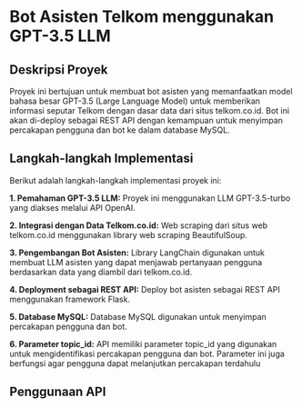 # Bot Asisten Telkom menggunakan GPT-3.5 LLM

## Deskripsi Proyek
Proyek ini bertujuan untuk membuat bot asisten yang memanfaatkan model bahasa besar GPT-3.5 (Large Language Model) untuk memberikan informasi seputar Telkom dengan dasar data dari situs telkom.co.id. Bot ini akan di-deploy sebagai REST API dengan kemampuan untuk menyimpan percakapan pengguna dan bot ke dalam database MySQL.

##  Langkah-langkah Implementasi
Berikut adalah langkah-langkah implementasi proyek ini:

**1. Pemahaman GPT-3.5 LLM:**
Proyek ini menggunakan LLM GPT-3.5-turbo yang diakses melalui API OpenAI.

**2. Integrasi dengan Data Telkom.co.id:**
Web scraping dari situs web telkom.co.id menggunakan library web scraping BeautifulSoup.

**3. Pengembangan Bot Asisten:**
Library LangChain digunakan untuk membuat LLM asisten yang dapat menjawab pertanyaan pengguna berdasarkan data yang diambil dari telkom.co.id.

**4. Deployment sebagai REST API:**
Deploy bot asisten sebagai REST API menggunakan framework Flask.

**5. Database MySQL:**
Database MySQL digunakan untuk menyimpan percakapan pengguna dan bot.

**6. Parameter topic_id:**
API memiliki parameter topic_id yang digunakan untuk mengidentifikasi percakapan pengguna dan bot. Parameter ini juga berfungsi agar pengguna dapat melanjutkan percakapan terdahulu

## Penggunaan API